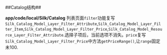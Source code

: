 ##Catalog结构##

 **app/code/local/Silk/Catalog**
列表页面`filter`功能复写`Silk_Catalog_Model_Layer_Filter_Attribute`,`Silk_Catalog_Model_Layer_Filter_Item`,`Silk_Catalog_Model_Layer_Filter_Price`,`Silk_Catalog_Model_Resource_Layer_Filter_Attribute`.选择子项后，当前选项不消失。`price`复写`Silk_Catalog_Model_Layer_Filter_Price`中方法`getPriceRange()`,让`range`固定未100.